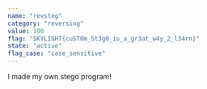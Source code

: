 ```yaml
---
name: "revsteg"
category: "reversing"
value: 100
flag: "SKYLIGHT{cuST0m_5t3g0_is_a_gr3at_w4y_2_l34rn}"
state: "active"
flag_case: "case_sensitive"
---
```


I made my own stego program!
